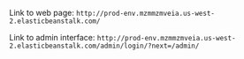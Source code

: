Link to web page: `http://prod-env.mzmmzmveia.us-west-2.elasticbeanstalk.com/`


Link to admin interface: `http://prod-env.mzmmzmveia.us-west-2.elasticbeanstalk.com/admin/login/?next=/admin/`